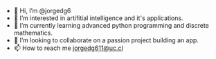 - 👋 Hi, I’m @jorgedg6
- 👀 I’m interested in artifitial intelligence and it's applications.
- 🌱 I’m currently learning advanced python programming and discrete mathematics.
- 💞️ I’m looking to collaborate on a passion project building an app.
- 📫 How to reach me jorgedg611@uc.cl

<!---
jorgedg6/jorgedg6 is a ✨ special ✨ repository because its `README.md` (this file) appears on your GitHub profile.
You can click the Preview link to take a look at your changes.
--->
